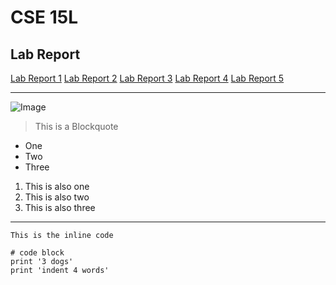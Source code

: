 # CSE 15L 
## Lab Report


[Lab Report 1](lab-report-1-week-2.html)
[Lab Report 2](lab-report-2-week3.md)
[Lab Report 3](lab-report-3-week-6.md)
[Lab Report 4](lab-report-4-week-8.md)
[Lab Report 5](lab-report-5-week-10.md)


---
![Image](https://c0.wallpaperflare.com/preview/734/721/142/skyscrapers-building-architecture-city.jpg)

> This is a Blockquote
* One
* Two
* Three

1. This is also one
2. This is also two
3. This is also three
---

`This is the inline code`

```
# code block
print '3 dogs'
print 'indent 4 words'
```

